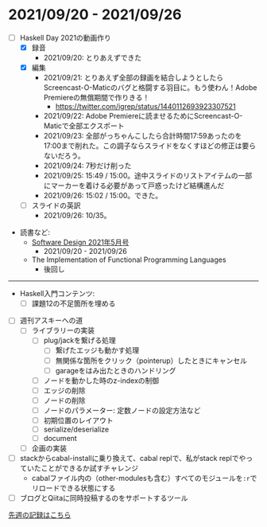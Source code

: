 # 2021/09/20 - 2021/09/26

- [ ] Haskell Day 2021の動画作り
    - [x] 録音
        - 2021/09/20: とりあえずできた
    - [x] 編集
        - 2021/09/21: とりあえず全部の録画を結合しようとしたらScreencast-O-Maticのバグと格闘する羽目に。もう使わん！Adobe Premiereの無償期間で作りきる！
            - <https://twitter.com/igrep/status/1440112693923307521>
        - 2021/09/22: Adobe Premiereに読ませるためにScreencast-O-Maticで全部エクスポート
        - 2021/09/23: 全部がっちゃんこしたら合計時間17:59あったのを17:00まで削れた。この調子ならスライドをなくすほどの修正は要らないだろう。
        - 2021/09/24: 7秒だけ削った
        - 2021/09/25: 15:49 / 15:00。途中スライドのリストアイテムの一部にマーカーを着ける必要があって戸惑ったけど結構進んだ
        - 2021/09/26: 15:02 / 15:00。できた。
    - [ ] スライドの英訳
        - 2021/09/26: 10/35。
- 読書など:
    - [Software Design 2021年5月号](https://gihyo.jp/magazine/SD/archive/2021/202105)
        - 2021/09/20 - 2021/09/26
    - The Implementation of Functional Programming Languages
        - 後回し

------

- Haskell入門コンテンツ:
    - [ ] 課題12の不足箇所を埋める
- [ ] 週刊アスキーへの道
    - [ ] ライブラリーの実装
        - [ ] plug/jackを繋げる処理
            - [ ] 繋げたエッジも動かす処理
            - [ ] 無関係な箇所をクリック（pointerup）したときにキャンセル
            - [ ] garageをはみ出たときのハンドリング
        - [ ] ノードを動かした時のz-indexの制御
        - [ ] エッジの削除
        - [ ] ノードの削除
        - [ ] ノードのパラメーター: 定数ノードの設定方法など
        - [ ] 初期位置のレイアウト
        - [ ] serialize/deserialize
        - [ ] document
    - [ ] 企画の実装
- [ ] stackからcabal-installに乗り換えて、cabal replで、私がstack replでやっていたことができるか試すチャレンジ
    - cabalファイル内の（other-modulesも含む）すべてのモジュールを`:r`でリロードできる状態にする
- [ ] ブログとQiitaに同時投稿するのをサポートするツール

[先週の記録はこちら](https://github.com/igrep/daily-commits/blob/f15af937745d23962728283cc3a35cf6e2c36def/yesterday.md)
